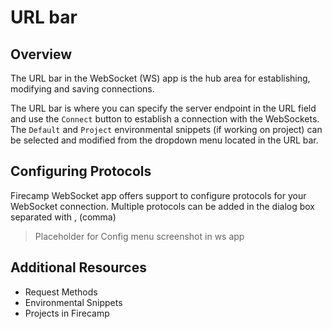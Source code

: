 # URL bar

## Overview

The URL bar in the WebSocket (WS) app is the hub area for establishing, modifying and saving connections.

The URL bar is where you can specify the server endpoint in the URL field and use the `Connect` button to establish a connection with the WebSockets. The `Default` and `Project` environmental snippets (if working on project) can be selected and modified from the dropdown menu located in the URL bar.

## Configuring Protocols

Firecamp WebSocket app offers support to configure protocols for your WebSocket connection. Multiple protocols can be added in the dialog box separated with , (comma)

> Placeholder for Config menu screenshot in ws app

## Additional Resources

- Request Methods
- Environmental Snippets
- Projects in Firecamp
